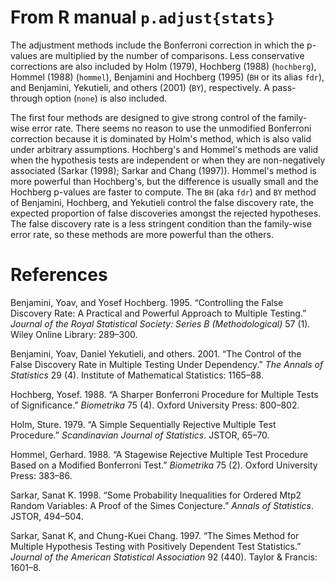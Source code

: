 From R manual `p.adjust{stats}`
===============================

The adjustment methods include the Bonferroni correction in which the
p-values are multiplied by the number of comparisons. Less conservative
corrections are also included by Holm (1979), Hochberg (1988)
(`hochberg`), Hommel (1988) (`hommel`), Benjamini and Hochberg (1995)
(`BH` or its alias `fdr`), and Benjamini, Yekutieli, and others (2001)
(`BY`), respectively. A pass-through option (`none`) is also included.

The first four methods are designed to give strong control of the
family-wise error rate. There seems no reason to use the unmodified
Bonferroni correction because it is dominated by Holm's method, which is
also valid under arbitrary assumptions. Hochberg's and Hommel's methods
are valid when the hypothesis tests are independent or when they are
non-negatively associated (Sarkar (1998); Sarkar and Chang (1997)).
Hommel's method is more powerful than Hochberg's, but the difference is
usually small and the Hochberg p-values are faster to compute. The `BH`
(aka `fdr`) and `BY` method of Benjamini, Hochberg, and Yekutieli
control the false discovery rate, the expected proportion of false
discoveries amongst the rejected hypotheses. The false discovery rate is
a less stringent condition than the family-wise error rate, so these
methods are more powerful than the others.

References
==========

Benjamini, Yoav, and Yosef Hochberg. 1995. “Controlling the False
Discovery Rate: A Practical and Powerful Approach to Multiple Testing.”
*Journal of the Royal Statistical Society: Series B (Methodological)* 57
(1). Wiley Online Library: 289–300.

Benjamini, Yoav, Daniel Yekutieli, and others. 2001. “The Control of the
False Discovery Rate in Multiple Testing Under Dependency.” *The Annals
of Statistics* 29 (4). Institute of Mathematical Statistics: 1165–88.

Hochberg, Yosef. 1988. “A Sharper Bonferroni Procedure for Multiple
Tests of Significance.” *Biometrika* 75 (4). Oxford University Press:
800–802.

Holm, Sture. 1979. “A Simple Sequentially Rejective Multiple Test
Procedure.” *Scandinavian Journal of Statistics*. JSTOR, 65–70.

Hommel, Gerhard. 1988. “A Stagewise Rejective Multiple Test Procedure
Based on a Modified Bonferroni Test.” *Biometrika* 75 (2). Oxford
University Press: 383–86.

Sarkar, Sanat K. 1998. “Some Probability Inequalities for Ordered Mtp2
Random Variables: A Proof of the Simes Conjecture.” *Annals of
Statistics*. JSTOR, 494–504.

Sarkar, Sanat K, and Chung-Kuei Chang. 1997. “The Simes Method for
Multiple Hypothesis Testing with Positively Dependent Test Statistics.”
*Journal of the American Statistical Association* 92 (440). Taylor &
Francis: 1601–8.
